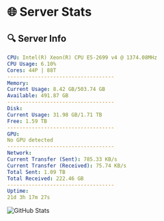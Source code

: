 # 🌐 Server Stats
## 🔍 Server Info
```yaml
CPU: Intel(R) Xeon(R) CPU E5-2699 v4 @ 1374.08MHz
CPU Usage: 6.10%
Cores: 44P | 88T
-----------------------------------
Memory:
Current Usage: 8.42 GB/503.74 GB
Available: 491.87 GB
-----------------------------------
Disk:
Current Usage: 31.98 GB/1.71 TB
Free: 1.59 TB
-----------------------------------
GPU:
No GPU detected
-----------------------------------
Network:
Current Transfer (Sent): 785.33 KB/s
Current Transfer (Received): 75.74 KB/s
Total Sent: 1.09 TB
Total Received: 222.46 GB
-----------------------------------
Uptime:
21d 3h 17m 27s
```
![GitHub Stats](https://img.shields.io/badge/Updated-2025-05-10_20:26:15-blue)